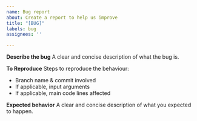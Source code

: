 ```yaml
---
name: Bug report
about: Create a report to help us improve
title: "[BUG]"
labels: bug
assignees: ''

---
```


**Describe the bug**
A clear and concise description of what the bug is.

**To Reproduce**
Steps to reproduce the behaviour:
- Branch name & commit involved
- If applicable, input arguments
- If applicable, main code lines affected

**Expected behavior**
A clear and concise description of what you expected to happen.
